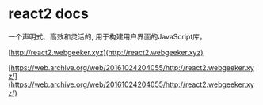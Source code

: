 # react2 docs
一个声明式、高效和灵活的, 用于构建用户界面的JavaScript库。

[http://react2.webgeeker.xyz](http://react2.webgeeker.xyz)

[https://web.archive.org/web/20161024204055/http://react2.webgeeker.xyz/](https://web.archive.org/web/20161024204055/http://react2.webgeeker.xyz/)



